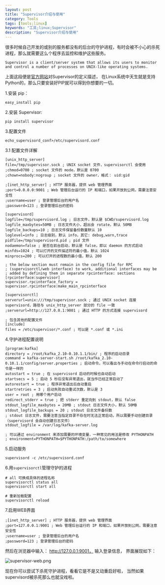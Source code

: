```yaml
---
layout: post
title: "Supervisor介绍与使用"
category: Tools
tags: [tools;linux]
keywords: "工具;linux;Supervisor"
description: "Supervisor介绍与使用"
---
```


很多时候自己开发的或别的服务都没有的后台的守护进程，有时会被不小心的杀死进程，那么就需要这么个程序去监控和维护这些服务。

<!-- more -->


```
Supervisor is a client/server system that allows its users to monitor and control a number of processes on UNIX-like operating systems.
```

上面这段便是[官方网站](http://www.supervisord.org/)对Supervisor的定义描述， 在Linux系统中天生就是支持Python的，那么只要安装好PIP就可以得到你想要的一切。

1.安装 pip：

```
easy_install pip
```

2.安装 Supervisor:

```
pip install supervisor
```

3.配置文件

```
echo_supervisord_conf>/etc/supervisord.conf
```

3.1 配置文件详解

```
[unix_http_server]
file=/tmp/supervisor.sock ; UNIX socket 文件，supervisorctl 会使用
;chmod=0700 ; socket 文件的 mode，默认是 0700
;chown=nobody:nogroup ; socket 文件的 owner，格式： uid:gid

;[inet_http_server] ; HTTP 服务器，提供 web 管理界面
;port=0.0.0.0:9001 ; Web 管理后台运行的 IP 和端口，如果开放到公网，需要注意安全性
;username=user ; 登录管理后台的用户名
;password=123 ; 登录管理后台的密码

[supervisord]
logfile=/tmp/supervisord.log ; 日志文件，默认是 $CWD/supervisord.log
logfile_maxbytes=50MB ; 日志文件大小，超出会 rotate，默认 50MB
logfile_backups=10 ; 日志文件保留备份数量默认 10
loglevel=info ; 日志级别，默认 info，其它: debug,warn,trace
pidfile=/tmp/supervisord.pid ; pid 文件
nodaemon=false ; 是否在前台启动，默认是 false，即以 daemon 的方式启动
minfds=1024 ; 可以打开的文件描述符的最小值，默认 1024
minprocs=200 ; 可以打开的进程数的最小值，默认 200

; the below section must remain in the config file for RPC
; (supervisorctl/web interface) to work, additional interfaces may be
; added by defining them in separate rpcinterface: sections
[rpcinterface:supervisor]
supervisor.rpcinterface_factory = supervisor.rpcinterface:make_main_rpcinterface

[supervisorctl]
serverurl=unix:///tmp/supervisor.sock ; 通过 UNIX socket 连接 supervisord，路径与 unix_http_server 部分的 file 一致
;serverurl=http://127.0.0.1:9001 ; 通过 HTTP 的方式连接 supervisord

; 包含其他的配置文件
[include]
files = /etc/supervisor/*.conf ; 可以是 *.conf 或 *.ini
```

4.守护进程配置说明

```
[program:kafka]
directory = /root/kafka_2.10-0.10.1.1/bin/ ; 程序的启动目录
command = kafka-server-start.sh /root/kafka_2.10-0.10.1.1/config/server.properties ; 启动命令，可以看出与手动在命令行启动的命令是一样的
autostart = true ; 在 supervisord 启动的时候也自动启动
startsecs = 5 ; 启动 5 秒后没有异常退出，就当作已经正常启动了
autorestart = true ; 程序异常退出后自动重启
startretries = 3 ; 启动失败自动重试次数，默认是 3
user = root ; 用哪个用户启动
redirect_stderr = true ; 把 stderr 重定向到 stdout，默认 false
stdout_logfile_maxbytes = 20MB ; stdout 日志文件大小，默认 50MB
stdout_logfile_backups = 20 ; stdout 日志文件备份数
; stdout 日志文件，需要注意当指定目录不存在时无法正常启动，所以需要手动创建目录（supervisord 会自动创建日志文件）
stdout_logfile = /var/log/kafka-server.log

; 可以通过 environment 来添加需要的环境变量，一种常见的用法是修改 PYTHONPATH
; environment=PYTHONPATH=$PYTHONPATH:/path/to/somewhere
```

5.启动服务

```
supervisord -c /etc/supervisord.conf
```

6.用`supervisorctl`管理守护的进程

```
# all 可换成具体的进程名称
supervisorctl status all
supervisorctl start all

# 重新加载配置
supervisorctl reload
```

7.启用WEB界面

```
;[inet_http_server] ; HTTP 服务器，提供 web 管理界面
;port=127.0.0.1:9001 ; Web 管理后台运行的 IP 和端口，如果开放到公网，需要注意安全性
;username=user ; 登录管理后台的用户名
;password=123 ; 登录管理后台的密码
```

然后在浏览器中输入： http://127.0.0.1:9001， 输入登录信息， 界面展现如下：

![supervisor-web.png]({{site.cdn.img}}/supervisor-web.png{{site.cdn.img-ext}})

现在你可以尝试下杀死守护进程，看看它是不是又动重启好啦， 当然如果supervisord被杀死那么也就没戏啦。

